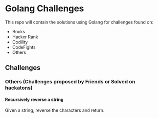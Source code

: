 # Golang Challenges

This repo will contain the solutions using Golang for challenges found on:

* Books
* Hacker Rank
* Codility
* CodeFights
* Others

## Challenges
### Others (Challenges proposed by Friends or Solved on hackatons)
#### Recursively reverse a string
Given a string, reverse the characters and return.
